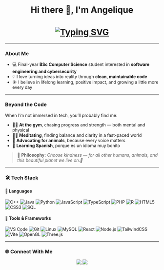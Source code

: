 <h1 align="center">Hi there 👋, I'm Angelique</h1>

<!-- Typing SVG -->
<h1 align="center">
  <a href="https://git.io/typing-svg">
    <img src="https://readme-typing-svg.herokuapp.com?font=Fira+Code&size=26&pause=1000&color=6A5ACD&center=true&vCenter=true&width=600&lines=Computer+Science+Student+;Software+Developer+in+Progress+;Tech+Enthusiast+" alt="Typing SVG" />
  </a>
</h1>

<!--
<h3 align="center"> Computer Science Student  |  Software Developer in Progress  |  Tech Enthusiast</h3>
-->
---

### About Me  
- 💻 Final-year **BSc Computer Science** student interested in **software engineering and cybersecurity**  
- 💡 I love turning ideas into reality through **clean, maintainable code**  
- ☀️ I believe in lifelong learning, positive impact, and growing a little more every day  

---

### Beyond the Code  
When I’m not immersed in tech, you’ll probably find me:  
- 🏋️‍♀️ **At the gym**, chasing progress and strength — both mental and physical  
- 🧘‍♀️ **Meditating**, finding balance and clarity in a fast-paced world  
- 🌱 **Advocating for animals**, because every voice matters  
- 💬 **Learning Spanish**, porque es un idioma muy bonito 

> 🌸 **Philosophy:** *Choose kindness — for all other humans, animals, and this beautiful planet we live on.🌿*  

---

### 🛠️ Tech Stack  
#### 💬 Languages  
![C++](https://img.shields.io/badge/C++-00599C?style=for-the-badge&logo=c%2B%2B&logoColor=white)
![Java](https://img.shields.io/badge/Java-ED8B00?style=for-the-badge&logo=java&logoColor=white)
![Python](https://img.shields.io/badge/Python-3776AB?style=for-the-badge&logo=python&logoColor=white)
![JavaScript](https://img.shields.io/badge/JavaScript-F7DF1E?style=for-the-badge&logo=javascript&logoColor=black)
![TypeScript](https://img.shields.io/badge/TypeScript-3178C6?style=for-the-badge&logo=typescript&logoColor=white)
![PHP](https://img.shields.io/badge/PHP-777BB4?style=for-the-badge&logo=php&logoColor=white)
![R](https://img.shields.io/badge/R-276DC3?style=for-the-badge&logo=r&logoColor=white)
![HTML5](https://img.shields.io/badge/HTML5-E34F26?style=for-the-badge&logo=html5&logoColor=white)
![CSS3](https://img.shields.io/badge/CSS3-1572B6?style=for-the-badge&logo=css3&logoColor=white)
![SQL](https://img.shields.io/badge/SQL-336791?style=for-the-badge&logo=postgresql&logoColor=white)



#### 🧰 Tools & Frameworks  
![VS Code](https://img.shields.io/badge/VS_Code-007ACC?style=for-the-badge&logo=visualstudiocode&logoColor=white)
![Git](https://img.shields.io/badge/Git-F05032?style=for-the-badge&logo=git&logoColor=white)
![Linux](https://img.shields.io/badge/Linux-FCC624?style=for-the-badge&logo=linux&logoColor=black)
![MySQL](https://img.shields.io/badge/MySQL-4479A1?style=for-the-badge&logo=mysql&logoColor=white)
![React](https://img.shields.io/badge/React-61DAFB?style=for-the-badge&logo=react&logoColor=black)
![Node.js](https://img.shields.io/badge/Node.js-339933?style=for-the-badge&logo=node.js&logoColor=white)
![TailwindCSS](https://img.shields.io/badge/TailwindCSS-06B6D4?style=for-the-badge&logo=tailwindcss&logoColor=white)
![Vite](https://img.shields.io/badge/Vite-646CFF?style=for-the-badge&logo=vite&logoColor=white)
![OpenGL](https://img.shields.io/badge/OpenGL-5586A4?style=for-the-badge&logo=opengl&logoColor=white)
![Three.js](https://img.shields.io/badge/Three.js-000000?style=for-the-badge&logo=three.js&logoColor=white)


---



### 🌐 Connect With Me  

<p align="center">
  <a href="https://www.linkedin.com/in/angelique-breedt" target="_blank">
    <img src="https://img.shields.io/badge/LinkedIn-0077B5?style=for-the-badge&logo=linkedin&logoColor=white"/>
  </a>
  <a href="mailto:angiexbreedt@gmail.com">
    <img src="https://img.shields.io/badge/Email-D14836?style=for-the-badge&logo=gmail&logoColor=white"/>
  </a>
</p>


<!--
<div align="center">
  <img src="https://media0.giphy.com/media/v1.Y2lkPTc5MGI3NjExbjlmZ3Y3a2huY3F6MXU5MXhtbG1jbjg3ZTk5NHI1czd4eDRuZXBhZSZlcD12MV9pbnRlcm5hbF9naWZfYnlfaWQmY3Q9Zw/x45I8CY1Vs45G/giphy.gif" width="950" alt="Aesthetic coding GIF" />
  <br/>
  <sub> <i> <a href="https://giphy.com/gifs/x45I8CY1Vs45G" target="_blank">GIPHY</a></i></sub>
</div>
-->




